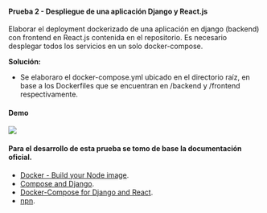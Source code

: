 #### Prueba 2 - Despliegue de una aplicación Django y React.js

Elaborar el deployment dockerizado de una aplicación en django (backend) con frontend en React.js contenida en el repositorio. Es necesario desplegar todos los servicios en un solo docker-compose.

**Solución:**

* Se elaboraro el docker-compose.yml ubicado en el directorio raíz, en base a los Dockerfiles que se encuentran en /backend y /frontend respectivamente. 

#### Demo

<img src="https://i.ibb.co/kxcXzRk/sd.png">

#### Para el desarrollo de esta prueba se tomo de base la documentación oficial.

* [Docker - Build your Node image](https://docs.docker.com/language/nodejs/build-images/).
* [Compose and Django](https://docs.docker.com/samples/django/).
* [Docker-Compose for Django and React](https://saasitive.com/tutorial/docker-compose-django-react-nginx-let-s-encrypt).
* [npn](https://nodejs.org/en/knowledge/getting-started/npm/what-is-npm/).




